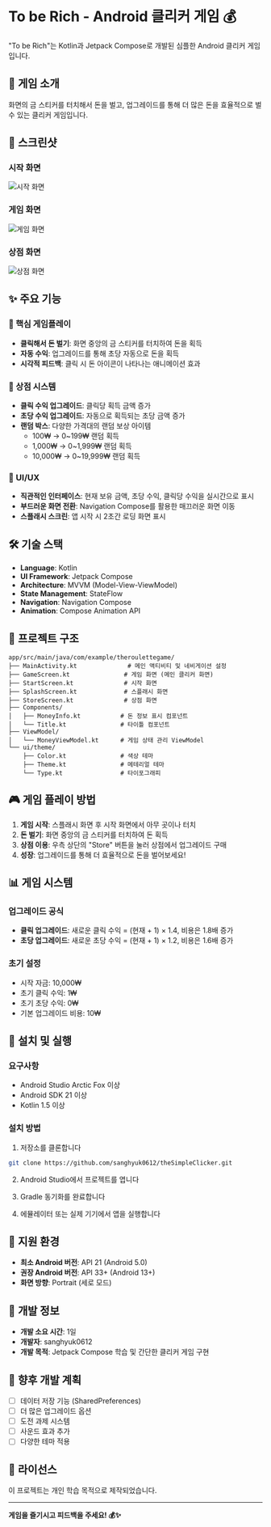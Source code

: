 # To be Rich - Android 클리커 게임 💰

"To be Rich"는 Kotlin과 Jetpack Compose로 개발된 심플한 Android 클리커 게임입니다.

## 📱 게임 소개

화면의 금 스티커를 터치해서 돈을 벌고, 업그레이드를 통해 더 많은 돈을 효율적으로 벌 수 있는 클리커 게임입니다.

## 📸 스크린샷

### 시작 화면
![시작 화면](<img width="556" height="1252" alt="시작화면" src="https://github.com/user-attachments/assets/cc53e3ba-02ea-453b-bba1-ccc979d47972" />)

### 게임 화면
![게임 화면](https://github.com/user-attachments/assets/c7af11ad-9661-4254-b593-dfb4eae85c7c)

### 상점 화면
![상점 화면](https://github.com/user-attachments/assets/0c5d5fc7-41e2-4bb2-9374-281149e0457e)

## ✨ 주요 기능

### 🎯 핵심 게임플레이
- **클릭해서 돈 벌기**: 화면 중앙의 금 스티커를 터치하여 돈을 획득
- **자동 수익**: 업그레이드를 통해 초당 자동으로 돈을 획득
- **시각적 피드백**: 클릭 시 돈 아이콘이 나타나는 애니메이션 효과

### 🛒 상점 시스템
- **클릭 수익 업그레이드**: 클릭당 획득 금액 증가
- **초당 수익 업그레이드**: 자동으로 획득되는 초당 금액 증가
- **랜덤 박스**: 다양한 가격대의 랜덤 보상 아이템
  - 100₩ → 0~199₩ 랜덤 획득
  - 1,000₩ → 0~1,999₩ 랜덤 획득
  - 10,000₩ → 0~19,999₩ 랜덤 획득

### 🎨 UI/UX
- **직관적인 인터페이스**: 현재 보유 금액, 초당 수익, 클릭당 수익을 실시간으로 표시
- **부드러운 화면 전환**: Navigation Compose를 활용한 매끄러운 화면 이동
- **스플래시 스크린**: 앱 시작 시 2초간 로딩 화면 표시

## 🛠 기술 스택

- **Language**: Kotlin
- **UI Framework**: Jetpack Compose
- **Architecture**: MVVM (Model-View-ViewModel)
- **State Management**: StateFlow
- **Navigation**: Navigation Compose
- **Animation**: Compose Animation API

## 📁 프로젝트 구조

```
app/src/main/java/com/example/theroulettegame/
├── MainActivity.kt              # 메인 액티비티 및 네비게이션 설정
├── GameScreen.kt               # 게임 화면 (메인 클리커 화면)
├── StartScreen.kt              # 시작 화면
├── SplashScreen.kt             # 스플래시 화면
├── StoreScreen.kt              # 상점 화면
├── Components/
│   ├── MoneyInfo.kt           # 돈 정보 표시 컴포넌트
│   └── Title.kt               # 타이틀 컴포넌트
├── ViewModel/
│   └── MoneyViewModel.kt      # 게임 상태 관리 ViewModel
└── ui/theme/
    ├── Color.kt               # 색상 테마
    ├── Theme.kt               # 메테리얼 테마
    └── Type.kt                # 타이포그래피
```

## 🎮 게임 플레이 방법

1. **게임 시작**: 스플래시 화면 후 시작 화면에서 아무 곳이나 터치
2. **돈 벌기**: 화면 중앙의 금 스티커를 터치하여 돈 획득
3. **상점 이용**: 우측 상단의 "Store" 버튼을 눌러 상점에서 업그레이드 구매
4. **성장**: 업그레이드를 통해 더 효율적으로 돈을 벌어보세요!

## 📊 게임 시스템

### 업그레이드 공식
- **클릭 업그레이드**: 새로운 클릭 수익 = (현재 + 1) × 1.4, 비용은 1.8배 증가
- **초당 업그레이드**: 새로운 초당 수익 = (현재 + 1) × 1.2, 비용은 1.6배 증가

### 초기 설정
- 시작 자금: 10,000₩
- 초기 클릭 수익: 1₩
- 초기 초당 수익: 0₩
- 기본 업그레이드 비용: 10₩

## 🚀 설치 및 실행

### 요구사항
- Android Studio Arctic Fox 이상
- Android SDK 21 이상
- Kotlin 1.5 이상

### 설치 방법
1. 저장소를 클론합니다
```bash
git clone https://github.com/sanghyuk0612/theSimpleClicker.git
```

2. Android Studio에서 프로젝트를 엽니다

3. Gradle 동기화를 완료합니다

4. 에뮬레이터 또는 실제 기기에서 앱을 실행합니다

## 📱 지원 환경

- **최소 Android 버전**: API 21 (Android 5.0)
- **권장 Android 버전**: API 33+ (Android 13+)
- **화면 방향**: Portrait (세로 모드)

## 🎯 개발 정보

- **개발 소요 시간**: 1일
- **개발자**: sanghyuk0612
- **개발 목적**: Jetpack Compose 학습 및 간단한 클리커 게임 구현

## 🔮 향후 개발 계획

- [ ] 데이터 저장 기능 (SharedPreferences)
- [ ] 더 많은 업그레이드 옵션
- [ ] 도전 과제 시스템
- [ ] 사운드 효과 추가
- [ ] 다양한 테마 적용

## 📄 라이선스

이 프로젝트는 개인 학습 목적으로 제작되었습니다.

---

**게임을 즐기시고 피드백을 주세요! 💰✨**
